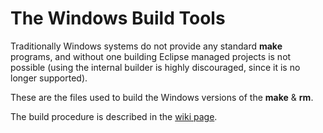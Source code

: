 # The Windows Build Tools

Traditionally Windows systems do not provide any standard __make__ programs, and without one building Eclipse managed projects is not possible (using the internal builder is highly discouraged, since it is no longer supported).

These are the files used to build the Windows versions of the __make__ & __rm__.

The build procedure is described in the [wiki page](http://gnuarmeclipse.livius.net/wiki/How_to_build_the_Windows_Build_Tools).

